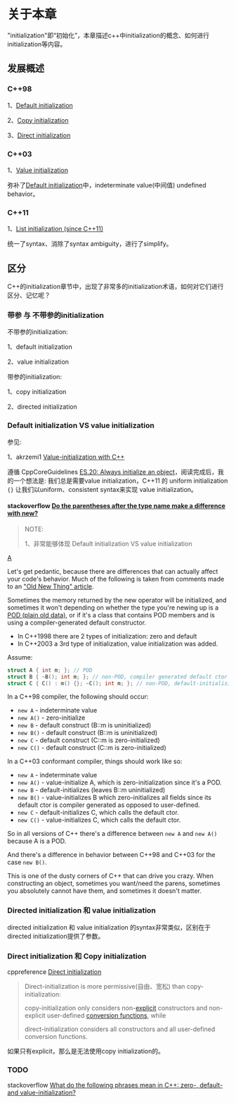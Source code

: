 # 关于本章

"initialization"即“初始化”，本章描述c++中initialization的概念、如何进行initialization等内容。

## 发展概述



### C++98 

1、[Default initialization](https://en.cppreference.com/w/cpp/language/default_initialization)

2、[Copy initialization](https://en.cppreference.com/w/cpp/language/copy_initialization)

3、[Direct initialization](https://en.cppreference.com/w/cpp/language/direct_initialization)

### C++03 

1、[Value initialization](https://en.cppreference.com/w/cpp/language/value_initialization) 

弥补了[Default initialization](https://en.cppreference.com/w/cpp/language/default_initialization)中，indeterminate value(中间值) undefined behavior。

### C++11 

1、[List initialization (since C++11)](https://en.cppreference.com/w/cpp/language/list_initialization)

统一了syntax、消除了syntax ambiguity，进行了simplify。





## 区分

C++的initialization章节中，出现了非常多的initialization术语，如何对它们进行区分、记忆呢？

### 带参 与 不带参的initialization

不带参的initialization:

1、default initialization

2、value initialization

带参的initialization:

1、copy initialization

2、directed initialization

### Default initialization VS value initialization

参见:

1、akrzemi1 [Value-initialization with C++](https://akrzemi1.wordpress.com/2013/09/10/value-initialization-with-c/)

遵循 CppCoreGuidelines [ES.20: Always initialize an object](https://isocpp.github.io/CppCoreGuidelines/CppCoreGuidelines#Res-always)，阅读完成后，我的一个想法是: 我们总是需要value initialization，C++11 的 uniform initialization `{}` 让我们以uniform、consistent syntax来实现 value initialization。



#### stackoverflow [Do the parentheses after the type name make a difference with new?](https://stackoverflow.com/questions/620137/do-the-parentheses-after-the-type-name-make-a-difference-with-new)

> NOTE: 
>
> 1、非常能够体现 Default initialization VS value initialization

[A](https://stackoverflow.com/a/620402)

Let's get pedantic, because there are differences that can actually affect your code's behavior. Much of the following is taken from comments made to an ["Old New Thing" article](https://devblogs.microsoft.com/oldnewthing/20061214-02/?p=28713).

Sometimes the memory returned by the new operator will be initialized, and sometimes it won't depending on whether the type you're newing up is a [POD (plain old data)](https://stackoverflow.com/questions/146452/what-are-pod-types-in-c), or if it's a class that contains POD members and is using a compiler-generated default constructor.

- In C++1998 there are 2 types of initialization: zero and default
- In C++2003 a 3rd type of initialization, value initialization was added.

Assume:

```cpp
struct A { int m; }; // POD
struct B { ~B(); int m; }; // non-POD, compiler generated default ctor
struct C { C() : m() {}; ~C(); int m; }; // non-POD, default-initialising m
```

In a C++98 compiler, the following should occur:

- `new A` - indeterminate value
- `new A()` - zero-initialize
- `new B` - default construct (B::m is uninitialized)
- `new B()` - default construct (B::m is uninitialized)
- `new C` - default construct (C::m is zero-initialized)
- `new C()` - default construct (C::m is zero-initialized)

In a C++03 conformant compiler, things should work like so:

- `new A` - indeterminate value
- `new A()` - value-initialize A, which is zero-initialization since it's a POD.
- `new B` - default-initializes (leaves B::m uninitialized)
- `new B()` - value-initializes B which zero-initializes all fields since its default ctor is compiler generated as opposed to user-defined.
- `new C` - default-initializes C, which calls the default ctor.
- `new C()` - value-initializes C, which calls the default ctor.

So in all versions of C++ there's a difference between `new A` and `new A()` because A is a POD.

And there's a difference in behavior between C++98 and C++03 for the case `new B()`.

This is one of the dusty corners of C++ that can drive you crazy. When constructing an object, sometimes you want/need the parens, sometimes you absolutely cannot have them, and sometimes it doesn't matter.

### Directed initialization 和 value initialization

directed initialization 和 value initialization 的syntax非常类似，区别在于directed initialization提供了参数。



### Direct initialization 和 Copy initialization

cppreference [Direct initialization](https://en.cppreference.com/w/cpp/language/direct_initialization) 

> Direct-initialization is more permissive(自由、宽松) than copy-initialization: 
>
> copy-initialization only considers non-[explicit](https://en.cppreference.com/w/cpp/language/explicit) constructors and non-explicit user-defined [conversion functions](https://en.cppreference.com/w/cpp/language/cast_operator), while 
>
> direct-initialization considers all constructors and all user-defined conversion functions.

如果只有explicit，那么是无法使用copy initialization的。



### TODO

stackoverflow [What do the following phrases mean in C++: zero-, default- and value-initialization?](https://stackoverflow.com/questions/1613341/what-do-the-following-phrases-mean-in-c-zero-default-and-value-initializat)